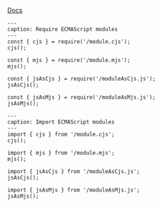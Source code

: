 [Docs](https://github.com/mnaoumov/obsidian-codescript-toolkit/blob/main/docs/esm.md)

```code-button
---
caption: Require ECMAScript modules
---
const { cjs } = require('/module.cjs');
cjs();

const { mjs } = require('/module.mjs');
mjs();

const { jsAsCjs } = require('/moduleAsCjs.js');
jsAsCjs();

const { jsAsMjs } = require('/moduleAsMjs.js');
jsAsMjs();
```

```code-button
---
caption: Import ECMAScript modules
---
import { cjs } from '/module.cjs';
cjs();

import { mjs } from '/module.mjs';
mjs();

import { jsAsCjs } from '/moduleAsCjs.js';
jsAsCjs();

import { jsAsMjs } from '/moduleAsMjs.js';
jsAsMjs();
```
